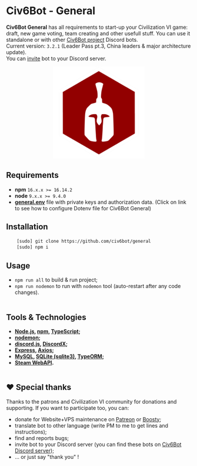 # Civ6Bot - General

**Civ6Bot General** has all requirements to start-up your Civilization VI game: draft, new game voting, team creating and other usefull stuff. You can use it standalone or with other [Civ6Bot project](https://github.com/civ6bot/) Discord bots.
<br>
Current version: `3.2.1` (Leader Pass pt.3, China leaders & major architecture update).
<br>
You can [invite](https://discord.com/api/oauth2/authorize?client_id=1033084730276581456&permissions=466021116993&scope=bot) bot to your Discord server.
<p align="center">
    <img src="./images/general.png"  width="250" height="250">
</p>

## <a name="requirements"></a>Requirements
* **npm** `16.x.x >= 16.14.2`
* **node** `9.x.x >= 9.4.0`
* [**general.env**](./docs/env-general.md) file with private keys and authorization data. (Click on link to see how to configure Dotenv file for Civ6Bot General)

## <a name="installation"></a>Installation
```bash
    [sudo] git clone https://github.com/civ6bot/general
    [sudo] npm i
```

## <a name="usage"></a>Usage
* `npm run all` to build & run project;
* `npm run nodemon` to run with `nodemon` tool (auto-restart after any code changes).
<br/><br/>

## <a name="tools"></a>Tools & Technologies
* **[Node.js](https://nodejs.org/en/), [npm](https://www.npmjs.com/), [TypeScript](https://www.typescriptlang.org/);**
* **[nodemon](https://www.npmjs.com/package/nodemon);**
* **[discord.js](https://discord.js.org/#/), [DiscordX](https://www.npmjs.com/package/discordx);**
* **[Express](https://expressjs.com/), [Axios](https://www.npmjs.com/package/axios);**
* **[MySQL](https://www.npmjs.com/package/mysql), [SQLite (sqlite3)](https://www.npmjs.com/package/sqlite3), [TypeORM](https://typeorm.io/);**
* **[Steam WebAPI](https://steamcommunity.com/dev).**
<br/><br/>
## ❤️ Special thanks
Thanks to the patrons and Civilization VI community for donations and supporting. If you want to participate too, you can:
- donate for Website+VPS maintenance on [Patreon](https://www.patreon.com/civ6bot) or [Boosty](https://boosty.to/civ6bot);
- translate bot to other language (write PM to me to get lines and instructions);
- find and reports bugs;
- invite bot to your Discord server (you can find these bots on [Civ6Bot Discord server](https://discord.gg/CzCQPjxXTy));
- ... or just say "thank you" !
